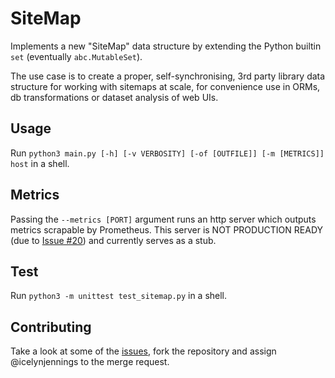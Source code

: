 # SiteMap

Implements a new "SiteMap" data structure by extending the Python builtin `set` (eventually `abc.MutableSet`).

The use case is to create a proper, self-synchronising, 3rd party library data structure for working with sitemaps at scale, for convenience use in ORMs, db transformations or dataset analysis of web UIs.

## Usage

Run `python3 main.py [-h] [-v VERBOSITY] [-of [OUTFILE]] [-m [METRICS]] host` in a shell.

## Metrics

Passing the `--metrics [PORT]` argument runs an http server which outputs metrics scrapable by Prometheus. This server is NOT PRODUCTION READY (due to [Issue #20](https://github.com/icelynjennings/sitemap/issues/20)) and currently serves as a stub.

## Test

Run `python3 -m unittest test_sitemap.py` in a shell.

## Contributing

Take a look at some of the [issues](https://github.com/icelynjennings/sitemap/issues), fork the repository and assign @icelynjennings to the merge request.
